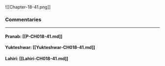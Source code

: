 ![[Chapter-18-41.png]]

### Commentaries

---

#### Pranab: [[P-CH018-41.md]]

#### Yukteshwar: [[Yukteshwar-CH018-41.md]]

#### Lahiri: [[Lahiri-CH018-41.md]]
